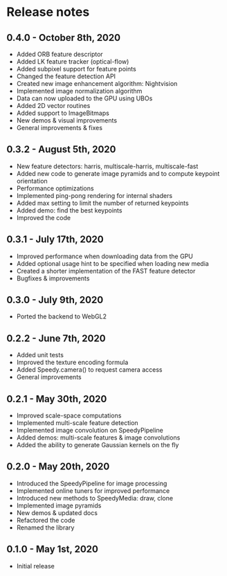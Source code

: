 # Release notes

## 0.4.0 - October 8th, 2020

* Added ORB feature descriptor
* Added LK feature tracker (optical-flow)
* Added subpixel support for feature points
* Changed the feature detection API
* Created new image enhancement algorithm: Nightvision
* Implemented image normalization algorithm
* Data can now uploaded to the GPU using UBOs
* Added 2D vector routines
* Added support to ImageBitmaps
* New demos & visual improvements
* General improvements & fixes

## 0.3.2 - August 5th, 2020

* New feature detectors: harris, multiscale-harris, multiscale-fast
* Added new code to generate image pyramids and to compute keypoint orientation
* Performance optimizations
* Implemented ping-pong rendering for internal shaders
* Added max setting to limit the number of returned keypoints
* Added demo: find the best keypoints
* Improved the code

## 0.3.1 - July 17th, 2020

* Improved performance when downloading data from the GPU
* Added optional usage hint to be specified when loading new media
* Created a shorter implementation of the FAST feature detector
* Bugfixes & improvements

## 0.3.0 - July 9th, 2020

* Ported the backend to WebGL2

## 0.2.2 - June 7th, 2020

* Added unit tests
* Improved the texture encoding formula
* Added Speedy.camera() to request camera access
* General improvements

## 0.2.1 - May 30th, 2020

* Improved scale-space computations
* Implemented multi-scale feature detection
* Implemented image convolution on SpeedyPipeline
* Added demos: multi-scale features & image convolutions
* Added the ability to generate Gaussian kernels on the fly

## 0.2.0 - May 20th, 2020

* Introduced the SpeedyPipeline for image processing
* Implemented online tuners for improved performance
* Introduced new methods to SpeedyMedia: draw, clone
* Implemented image pyramids
* New demos & updated docs
* Refactored the code
* Renamed the library

## 0.1.0 - May 1st, 2020

* Initial release